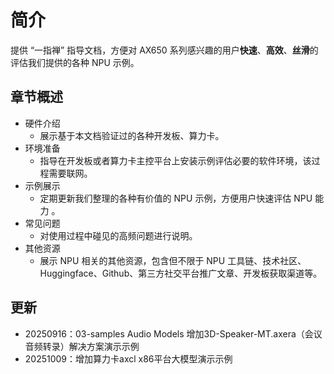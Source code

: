 # 简介

提供 “一指禅” 指导文档，方便对 AX650 系列感兴趣的用户**快速**、**高效**、**丝滑**的评估我们提供的各种 NPU 示例。

## 章节概述

- 硬件介绍
  - 展示基于本文档验证过的各种开发板、算力卡。
- 环境准备
  - 指导在开发板或者算力卡主控平台上安装示例评估必要的软件环境，该过程需要联网。
- 示例展示
  - 定期更新我们整理的各种有价值的 NPU 示例，方便用户快速评估 NPU 能力 。
- 常见问题
  - 对使用过程中碰见的高频问题进行说明。
- 其他资源
  - 展示 NPU 相关的其他资源，包含但不限于 NPU 工具链、技术社区、Huggingface、Github、第三方社交平台推广文章、开发板获取渠道等。


## 更新
- 20250916：03-samples Audio Models 增加3D-Speaker-MT.axera（会议音频转录）解决方案演示示例
- 20251009：增加算力卡axcl x86平台大模型演示示例